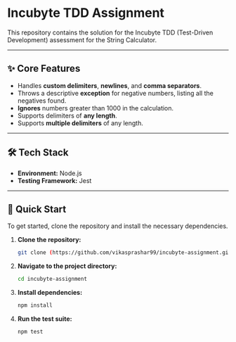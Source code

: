 # Incubyte TDD Assignment

This repository contains the solution for the Incubyte TDD (Test-Driven Development) assessment for the String Calculator.

---

## ✨ Core Features

* Handles **custom delimiters**, **newlines**, and **comma separators**.
* Throws a descriptive **exception** for negative numbers, listing all the negatives found.
* **Ignores** numbers greater than 1000 in the calculation.
* Supports delimiters of **any length**.
* Supports **multiple delimiters** of any length.

---

## 🛠️ Tech Stack

* **Environment:** Node.js
* **Testing Framework:** Jest

---

## 🚀 Quick Start

To get started, clone the repository and install the necessary dependencies.

1.  **Clone the repository:**
    ```bash
    git clone (https://github.com/vikasprashar99/incubyte-assignment.git)
    ```

2.  **Navigate to the project directory:**
    ```bash
    cd incubyte-assignment
    ```

3.  **Install dependencies:**
    ```bash
    npm install
    ```

4.  **Run the test suite:**
    ```bash
    npm test
    ```